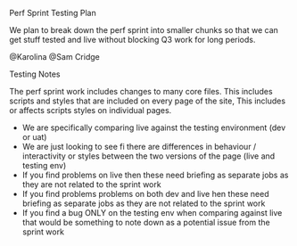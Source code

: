

Perf Sprint Testing Plan

We plan to break down the perf sprint into smaller chunks so that we can get stuff tested and live without blocking Q3 work for long periods. 

@Karolina @Sam Cridge 

Testing Notes

The perf sprint work includes changes to many core files. 
This includes scripts and styles that are included on every page of the site, 
This includes or affects scripts styles on individual pages.

-  We are specifically comparing live against the testing environment (dev or uat)
-  We are just looking to see fi there are differences in behaviour / interactivity or styles between the two versions of the page (live and testing env)
- If you find problems on live then these need briefing as separate jobs as they are not related to the sprint work
- If you find problems problems on both dev and live hen these need briefing as separate jobs as they are not related to the sprint work
- If you find a bug ONLY on the testing env when comparing against live that would be something to note down as a potential issue from the sprint work